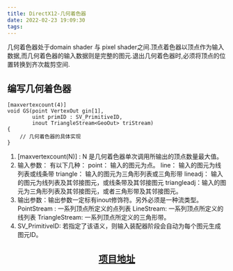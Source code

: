 ```yaml
---
title: DirectX12-几何着色器
date: 2022-02-23 19:09:30
tags:
---
```


几何着色器处于domain shader 与 pixel shader之间.顶点着色器以顶点作为输入数据,而几何着色器的输入数据则是完整的图元.退出几何着色器时,必须将顶点的位置转换到齐次裁剪空间.
## 编写几何着色器
```
[maxvertexcount(4)]
void GS(point VertexOut gin[1], 
        uint primID : SV_PrimitiveID, 
        inout TriangleStream<GeoOut> triStream)
{
    // 几何着色器的具体实现
}
```
1. [maxvertexcount(N)] : N 是几何着色器单次调用所输出的顶点数量最大值。
2. 输入参数：  有以下几种：
   point： 输入的图元为点。
   line： 输入的图元为线列表或线条带
   triangle： 输入的图元为三角形列表或三角形带
   lineadj： 输入的图元为线列表及其邻接图元，或线条带及其邻接图元
   triangleadj：输入的图元为三角形列表及其邻接图元，或者三角形带及其邻接图元。
3. 输出参数：输出参数一定标有inout修饰符。另外必须是一种流类型。
   PointStream<OutputVertexType> : 一系列顶点所定义的点列表
   LineStream<OutputVertexType>: 一系列顶点所定义的线列表
   TriangleStream<OutputVertexType>: 一系列顶点所定义的三角形带。
4. SV_PrimitiveID: 若指定了该语义，则输入装配器阶段会自动为每个图元生成图元ID。

 ## <center> [项目地址](https://github.com/tsxy2007/MyDirectx12)